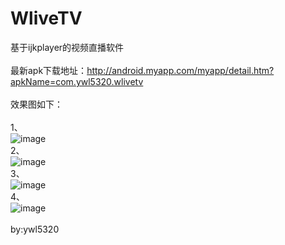 # WliveTV
基于ijkplayer的视频直播软件<br/><br/>
最新apk下载地址：http://android.myapp.com/myapp/detail.htm?apkName=com.ywl5320.wlivetv<br/><br/>
效果图如下：<br/><br/>
1、<br/>
![image](https://github.com/wanliyang1990/WliveTV/blob/master/images/1.png)<br/>
2、<br/>
![image](https://github.com/wanliyang1990/WliveTV/blob/master/images/2.png)<br/>
3、<br/>
![image](https://github.com/wanliyang1990/WliveTV/blob/master/images/3.png)<br/>
4、<br/>
![image](https://github.com/wanliyang1990/WliveTV/blob/master/images/4.png)<br/>
<br/>
by:ywl5320
